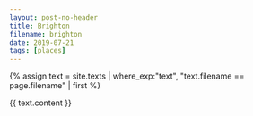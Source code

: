 ```yaml
---
layout: post-no-header
title: Brighton
filename: brighton
date: 2019-07-21
tags: [places]
---
```


{% assign text = site.texts
    | where_exp:"text", "text.filename == page.filename" 
    | first %}

{{ text.content }}
